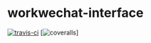 # workwechat-interface
[![travis-ci](https://api.travis-ci.org/whitexie/workwechat-interface.svg?branch=master)](https://travis-ci.org/whitexie/workwechat-interface)
[![coveralls](https://coveralls.io/repos/github/whitexie/workwechat-interface/badge.svg?branch=master)]